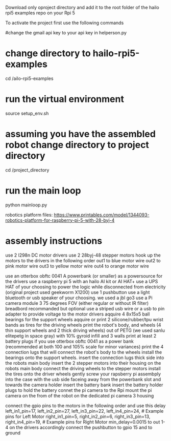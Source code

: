 Download only oproject directory and add it to the root folder of the hailo rpi5 examples repo on your Rpi 5

To activate the project first use the following commands

#change the gmail api key to your api key in  helperson.py
<YOURGMAIAPIKEY>
# change directory to hailo-rpi5-examples
cd <yourpathhere>/ailo-rpi5-examples
# run the virtual environment 
source setup_env.sh
# assuming you have the assembled robot change directory to project directory
cd /project_directory
# run the main loop
python mainloop.py

robotics platform files:
https://www.printables.com/model/1344093-robotics-platform-for-raspberry-pi-5-with-28-byj-4

# assembly  instructions
use 2 l298n DC motor drivers
use 2 28byj-48 stepper motors
hook up the motors to the drivers in the following order
out1 to blue motor wire
out2 to pink motor wire
out3 to yellow motor wire
out4 to orange motor wire

use an otterbox obftc 0041 A powerbank (or smaller) as a powersource for the drivers 
use a raspberry pi 5 with an hailo AI kit or AI HAT+
use a UPS HAT of your choosing to power the logic while disconnected from electricity (original project used geekworm X1200)
use 1 pushbutton
use a light bluetooth or usb speaker of your choosing. we used a jbl go3
use a Pi camera module 3 75 degrees FOV (either regular or without IR filter)
breadbord recommanded but optional
use a striped usb wire or a usb to pin adapter to provide  voltage to the motor drivers 
aqquire 4 8x15x5 ball bearings for the support wheels
aqquire or print 2 silicone/rubber/tpu wrist bands as tires for the driving wheels 
print the robot's body, and wheels (4 thin support wheels and 2 thick driving wheels) out of PETG (we used sanlu elitepetg in space gray) with 10% gyroid infill and 3 walls 
print at least 2 battery plugs if you use otterbox obftc 0041 as a power bank (recommended at both 100 and 105% scale for minor variances)
print the 4 connection lugs that will connect the robot's body to the wheels
install the bearings onto the support wheels.
insert the connection lugs thick side into the robots main body
insert the 2 stepper motors into their housing on the robots main body
connect the driving wheels to the stepper motors
install the tires onto the driver wheels
gently screw your rapsberry pi assembply into the case with the usb side faceing away from the powerbank slot and towards the camera holder
insert the battery bank 
insert the battery holder plugs to hold the battery
connet the pi camera to the Rpi
mount the pi camera on the from of the robot on the dedicated pi camera 3 housing

connect the gpio pins to the motors in the following order and use this delay 
left_in1_pin=17, left_in2_pin=27, left_in3_pin=22, left_in4_pin=24, # Example pins for Left Motor
right_in1_pin=5, right_in2_pin=6, right_in3_pin=13, right_in4_pin=19, # Example pins for Right Motor
min_delay=0.0015
to out 1-4 on the drivers accordingly
connect the pushbutton to gpio 15 and to ground



